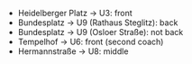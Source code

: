 * Heidelberger Platz → U3: front
* Bundesplatz → U9 (Rathaus Steglitz): back
* Bundesplatz → U9 (Osloer Straße): not back
* Tempelhof → U6: front (second coach)
* Hermannstraße → U8: middle
